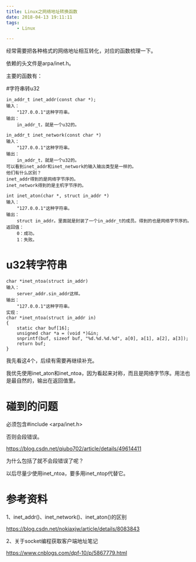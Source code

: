 ```yaml
---
title: Linux之网络地址转换函数
date: 2018-04-13 19:11:11
tags:
	- Linux

---
```




经常需要把各种格式的网络地址相互转化，对应的函数梳理一下。

依赖的头文件是arpa/inet.h。

主要的函数有：

#字符串转u32

```
in_addr_t inet_addr(const char *);
输入：
	"127.0.0.1"这种字符串。
输出：
	in_addr_t，就是一个u32的。
```

```
in_addr_t inet_network(const char *)
输入：
	"127.0.0.1"这种字符串。
输出：
	in_addr_t，就是一个u32的。
可以看到inet_addr和inet_network的输入输出类型是一样的。
他们有什么区别？
inet_addr得到的是网络字节序的。
inet_network得到的是主机字节序的。
```

```
int inet_aton(char *, struct in_addr *)
输入：
	"127.0.0.1"这种字符串。
输出：
	struct in_addr。里面就是封装了一个in_addr_t的成员。得到的也是网络字节序的。
返回值：
	0：成功。
	1：失败。
```

# u32转字符串

```
char *inet_ntoa(struct in_addr)
输入：
	server_addr.sin_addr这样。
输出：
	"127.0.0.1"这种字符串。
实现：
char *inet_ntoa(struct in_addr in)
{
	static char buf[16];
	unsigned char *a = (void *)&in;
	snprintf(buf, sizeof buf, "%d.%d.%d.%d", a[0], a[1], a[2], a[3]);
	return buf;
}
```

我先看这4个，后续有需要再继续补充。



我优先使用inet_aton和inet_ntoa，因为看起来对称，而且是网络字节序。用法也是最自然的，输出在返回值里。



# 碰到的问题

必须包含#include <arpa/inet.h>

否则会段错误。

https://blog.csdn.net/qiubo702/article/details/49614411

为什么包括了就不会段错误了呢？

以后尽量少使用inet_ntoa，要多用inet_ntop代替它。

# 参考资料

1、inet_addr()、inet_network()、inet_aton()的区别

https://blog.csdn.net/nokiaxjw/article/details/8083843

2、关于socket编程获取客户端地址笔记

https://www.cnblogs.com/dpf-10/p/5867779.html